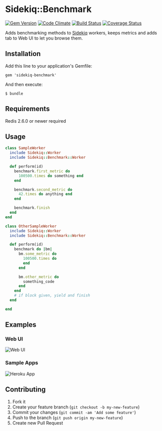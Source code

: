 # Sidekiq::Benchmark
[![Gem
Version](https://badge.fury.io/rb/sidekiq-benchmark.png)](https://rubygems.org/gems/sidekiq-benchmark)
[![Code Climate](https://codeclimate.com/github/kosmatov/sidekiq-benchmark.png)](https://codeclimate.com/github/kosmatov/sidekiq-benchmark)
[![Build Status](https://travis-ci.org/kosmatov/sidekiq-benchmark.png)](https://travis-ci.org/kosmatov/sidekiq-benchmark)
[![Coverage
Status](https://coveralls.io/repos/kosmatov/sidekiq-benchmark/badge.png?branch=master)](https://coveralls.io/r/kosmatov/sidekiq-benchmark)

Adds benchmarking methods to
[Sidekiq](https://github.com/mperham/sidekiq) workers, keeps metrics and adds tab to Web UI to let you browse them.

## Installation

Add this line to your application's Gemfile:

    gem 'sidekiq-benchmark'

And then execute:

    $ bundle

## Requirements

Redis 2.6.0 or newer required

## Usage

```ruby
class SampleWorker
  include Sidekiq::Worker
  include Sidekiq::Benchmark::Worker

  def perform(id)
    benchmark.first_metric do
      100500.times do something end
    end

    benchmark.second_metric do
      42.times do anything end
    end

    benchmark.finish
  end
end

class OtherSampleWorker
  include Sidekiq::Worker
  include Sidekiq::Benchmark::Worker

  def perform(id)
    benchmark do |bm|
      bm.some_metric do
        100500.times do
        end
      end

      bm.other_metric do
        something_code
      end
    end
    # if block given, yield and finish
  end

end
```
## Examples

### Web UI

![Web UI](https://github.com/kosmatov/sidekiq-benchmark/raw/master/examples/web-ui.png)

### Sample Apps

![Heroku App](http://sidekiq-benchmark.herokuapp.com)

## Contributing

1. Fork it
2. Create your feature branch (`git checkout -b my-new-feature`)
3. Commit your changes (`git commit -am 'Add some feature'`)
4. Push to the branch (`git push origin my-new-feature`)
5. Create new Pull Request

